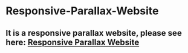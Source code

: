 # Responsive-Parallax-Website

## It is a responsive parallax website, please see here: [Responsive Parallax Website](https://shekhar10feb.github.io/Responsive-Parallax-Website/)
